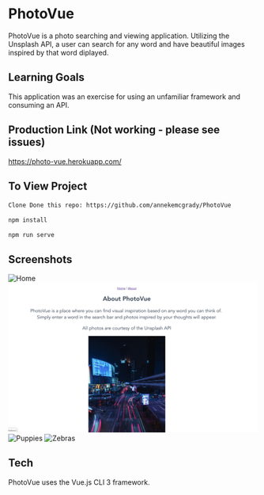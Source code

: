 # PhotoVue

PhotoVue is a photo searching and viewing application.  Utilizing the Unsplash API, a user can search for any word and have beautiful images inspired by that word diplayed. 

## Learning Goals

This application was an exercise for using an unfamiliar framework and consuming an API. 

## Production Link (Not working - please see issues)

https://photo-vue.herokuapp.com/

## To View Project
```
Clone Done this repo: https://github.com/annekemcgrady/PhotoVue
```

```
npm install
```
```
npm run serve
```

## Screenshots 

![Home]()
![About](https://github.com/annekemcgrady/PhotoVue/blob/master/src/assets/About.png)
![Puppies]()
![Zebras]()

## Tech

PhotoVue uses the Vue.js CLI 3 framework.  
